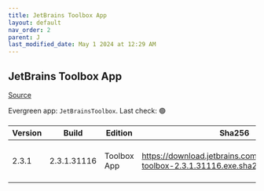 ```yaml
---
title: JetBrains Toolbox App
layout: default
nav_order: 2
parent: J
last_modified_date: May 1 2024 at 12:29 AM
---
```


## JetBrains Toolbox App

[Source](https://www.jetbrains.com/toolbox-app/)

Evergreen app: `JetBrainsToolbox`. Last check: 🟢

| Version | Build       | Edition     | Sha256                                                                          | Date       | Size     | Type | URI                                                                                                                                                  |
| ------- | ----------- | ----------- | ------------------------------------------------------------------------------- | ---------- | -------- | ---- | ---------------------------------------------------------------------------------------------------------------------------------------------------- |
| 2.3.1   | 2.3.1.31116 | Toolbox App | https://download.jetbrains.com/toolbox/jetbrains-toolbox-2.3.1.31116.exe.sha256 | 04/30/2024 | 75269576 | exe  | [https://download.jetbrains.com/toolbox/jetbrains-toolbox-2.3.1.31116.exe](https://download.jetbrains.com/toolbox/jetbrains-toolbox-2.3.1.31116.exe) |
